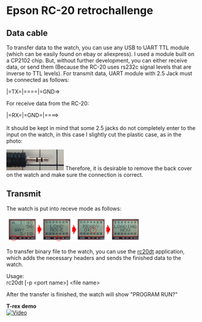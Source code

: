 # Epson RC-20 retrochallenge

## Data cable

To transfer data to the watch, you can use any USB to UART TTL module (which can be easily found on ebay or aliexpress). I used a module built on a CP2102 chip. But, without further development, you can either receive data, or send them (Because the RC-20 uses rs232c signal levels that are inverse to TTL levels).
For transmit data, UART module with 2.5 Jack must be connected as follows:

|=TX=|====|=GND=>

For receive data from the RC-20:

|=RX=|=GND=|====>
<br/><br/>
It should be kept in mind that some 2.5 jacks do not completely enter to the input on the watch, in this case I slightly cut the plastic case, as in the photo:

<img src="/misc/20180904_111937.jpg" width="30%">
Therefore, it is desirable to remove the back cover on the watch and make sure the connection is correct.

## Transmit
The watch is put into receve mode as follows:

<img src="/misc/rc20loadingnow.jpg" width="70%">

To transfer binary file to the watch, you can use the [rc20dt](https://github.com/azya52/epson/tree/master/tools/rc20dt) application, which adds the necessary headers and sends the finished data to the watch.

Usage:<br/>
    rc20dt [-p \<port name\>] \<file name\>

After the transfer is finished, the watch will show "PROGRAM RUN?"



**T-rex demo**<br />
[![Video](https://img.youtube.com/vi/gIUXOaXoHQo/0.jpg)](https://www.youtube.com/watch?v=gIUXOaXoHQo)
